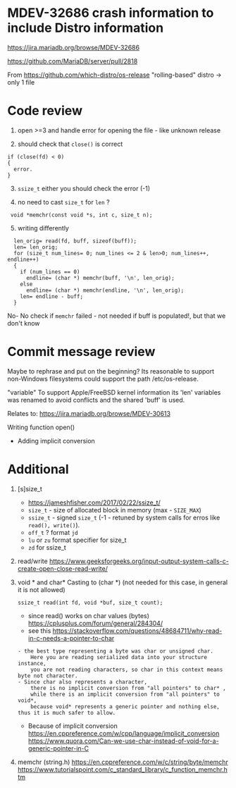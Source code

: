 # MDEV-32686 crash information to include Distro information

  https://jira.mariadb.org/browse/MDEV-32686
  
  https://github.com/MariaDB/server/pull/2818


From https://github.com/which-distro/os-release 
"rolling-based" distro -> only 1 file
 
 
# Code review
1. open >=3  and handle error for opening the file - like unknown release

2. should check that `close()` is correct
```
if (close(fd) < 0)
{
  error.
}
```

3. `ssize_t` either you should check the error (-1)

4. no need to cast `size_t` for `len` ?
```
 void *memchr(const void *s, int c, size_t n);
```

5. writing differently
```
  len_orig= read(fd, buff, sizeof(buff));
  len= len_orig;
  for (size_t num_lines= 0; num_lines <= 2 & len>0; num_lines++, endline++)
  {
    if (num_lines == 0)
      endline= (char *) memchr(buff, '\n', len_orig);
    else
      endline= (char *) memchr(endline, '\n', len_orig);
    len= endline - buff;
  }
```
No- No check if `memchr` failed - not needed if buff is populated!, but that we don't know


# Commit message review
Maybe to rephrase and put on the beginning?
Its reasonable to support non-Windows filesystems could support
the path /etc/os-release.


"variable" 
To support Apple/FreeBSD kernel information its 'len' variables was
renamed to avoid conflicts and the shared 'buff' is used.

Relates to:
https://jira.mariadb.org/browse/MDEV-30613

Writing function
open()

- Adding implicit conversion

# Additional
1. [s]size_t
	- https://jameshfisher.com/2017/02/22/ssize_t/
	- `size_t` - size of allocated block in memory (max  - `SIZE_MAX`)
	- `ssize_t` - signed `size_t` (-1 - retuned by system calls for erros like `read(), write()`). 
	- `off_t` ? format `jd`
	- `lu` or `zu` format specifier for size_t
	- `zd` for ssize_t
2. read/write
  https://www.geeksforgeeks.org/input-output-system-calls-c-create-open-close-read-write/
3. void * and char*
	Casting to (char *) (not needed for this case, in general it is not allowed)
	```
	ssize_t read(int fd, void *buf, size_t count);

	```
	- since read() works on char values (bytes) 
	https://cplusplus.com/forum/general/284304/
	- see this
	https://stackoverflow.com/questions/48684711/why-read-in-c-needs-a-pointer-to-char
	```
	- the best type representing a byte was char or unsigned char. 
		Here you are reading serialized data into your structure instance,
		you are not reading characters, so char in this context means byte not character.
	- Since char also represents a character, 
		there is no implicit conversion from "all pointers" to char* ,
		while there is an implicit conversion from "all pointers" to void*,
		because void* represents a generic pointer and nothing else, thus it is much safer to allow.
	```
	- Because of implicit conversion
	https://en.cppreference.com/w/cpp/language/implicit_conversion
	https://www.quora.com/Can-we-use-char-instead-of-void-for-a-generic-pointer-in-C

4. memchr (string.h)
  https://en.cppreference.com/w/c/string/byte/memchr
	https://www.tutorialspoint.com/c_standard_library/c_function_memchr.htm

